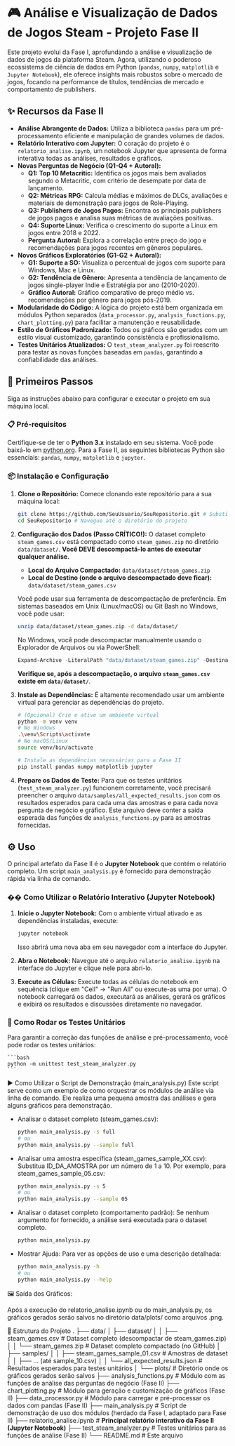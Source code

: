 # 🎮 Análise e Visualização de Dados de Jogos Steam - Projeto Fase II

Este projeto evolui da Fase I, aprofundando a análise e visualização de dados de jogos da plataforma Steam. Agora, utilizando o poderoso ecossistema de ciência de dados em Python (`pandas`, `numpy`, `matplotlib` e `Jupyter Notebook`), ele oferece insights mais robustos sobre o mercado de jogos, focando na performance de títulos, tendências de mercado e comportamento de publishers.

## ✨ Recursos da Fase II

*   **Análise Abrangente de Dados:** Utiliza a biblioteca `pandas` para um pré-processamento eficiente e manipulação de grandes volumes de dados.
*   **Relatório Interativo com Jupyter:** O coração do projeto é o `relatorio_analise.ipynb`, um notebook Jupyter que apresenta de forma interativa todas as análises, resultados e gráficos.
*   **Novas Perguntas de Negócio (Q1-Q4 + Autoral):**
    *   **Q1: Top 10 Metacritic:** Identifica os jogos mais bem avaliados segundo o Metacritic, com critério de desempate por data de lançamento.
    *   **Q2: Métricas RPG:** Calcula médias e máximos de DLCs, avaliações e materiais de demonstração para jogos de Role-Playing.
    *   **Q3: Publishers de Jogos Pagos:** Encontra os principais publishers de jogos pagos e analisa suas métricas de avaliações positivas.
    *   **Q4: Suporte Linux:** Verifica o crescimento do suporte a Linux em jogos entre 2018 e 2022.
    *   **Pergunta Autoral:** Explora a correlação entre preço do jogo e recomendações para jogos recentes em gêneros populares.
*   **Novos Gráficos Exploratórios (G1-G2 + Autoral):**
    *   **G1: Suporte a SO:** Visualiza o percentual de jogos com suporte para Windows, Mac e Linux.
    *   **G2: Tendência de Gênero:** Apresenta a tendência de lançamento de jogos single-player Indie e Estratégia por ano (2010-2020).
    *   **Gráfico Autoral:** Gráfico comparativo de preço médio vs. recomendações por gênero para jogos pós-2019.
*   **Modularidade do Código:** A lógica do projeto está bem organizada em módulos Python separados (`data_processor.py`, `analysis_functions.py`, `chart_plotting.py`) para facilitar a manutenção e reusabilidade.
*   **Estilo de Gráficos Padronizado:** Todos os gráficos são gerados com um estilo visual customizado, garantindo consistência e profissionalismo.
*   **Testes Unitários Atualizados:** O `test_steam_analyzer.py` foi reescrito para testar as novas funções baseadas em `pandas`, garantindo a confiabilidade das análises.

## 🚀 Primeiros Passos

Siga as instruções abaixo para configurar e executar o projeto em sua máquina local.

### 📋 Pré-requisitos

Certifique-se de ter o **Python 3.x** instalado em seu sistema. Você pode baixá-lo em [python.org](https://www.python.org/downloads/).
Para a Fase II, as seguintes bibliotecas Python são essenciais: `pandas`, `numpy`, `matplotlib` e `jupyter`.

### 📦 Instalação e Configuração

1.  **Clone o Repositório:**
    Comece clonando este repositório para a sua máquina local:

    ```bash
    git clone https://github.com/SeuUsuario/SeuRepositorio.git # Substitua pelo seu usuário e nome do repositório
    cd SeuRepositorio # Navegue até o diretório do projeto
    ```

2.  **Configuração dos Dados (Passo CRÍTICO!):**
    O dataset completo `steam_games.csv` está compactado como `steam_games.zip` no diretório `data/dataset/`. **Você DEVE descompactá-lo antes de executar qualquer análise.**

    *   **Local do Arquivo Compactado:** `data/dataset/steam_games.zip`
    *   **Local de Destino (onde o arquivo descompactado deve ficar):** `data/dataset/steam_games.csv`

    Você pode usar sua ferramenta de descompactação de preferência. Em sistemas baseados em Unix (Linux/macOS) ou Git Bash no Windows, você pode usar:

    ```bash
    unzip data/dataset/steam_games.zip -d data/dataset/
    ```

    No Windows, você pode descompactar manualmente usando o Explorador de Arquivos ou via PowerShell:

    ```powershell
    Expand-Archive -LiteralPath "data/dataset/steam_games.zip" -DestinationPath "data/dataset/"
    ```

    **Verifique se, após a descompactação, o arquivo `steam_games.csv` existe em `data/dataset/`**.

3.  **Instale as Dependências:**
    É altamente recomendado usar um ambiente virtual para gerenciar as dependências do projeto.

    ```bash
    # (Opcional) Crie e ative um ambiente virtual
    python -m venv venv
    # No Windows
    .\venv\Scripts\activate
    # No macOS/Linux
    source venv/bin/activate

    # Instale as dependências necessárias para a Fase II
    pip install pandas numpy matplotlib jupyter
    ```

4.  **Prepare os Dados de Teste:**
    Para que os testes unitários (`test_steam_analyzer.py`) funcionem corretamente, você precisará preencher o arquivo `data/samples/all_expected_results.json` com os resultados esperados para cada uma das amostras e para cada nova pergunta de negócio e gráfico. Este arquivo deve conter a saída esperada das funções de `analysis_functions.py` para as amostras fornecidas.

## ⚙️ Uso

O principal artefato da Fase II é o **Jupyter Notebook** que contém o relatório completo. Um script `main_analysis.py` é fornecido para demonstração rápida via linha de comando.

### �� Como Utilizar o Relatório Interativo (Jupyter Notebook)

1.  **Inicie o Jupyter Notebook:**
    Com o ambiente virtual ativado e as dependências instaladas, execute:

    ```bash
    jupyter notebook
    ```
    Isso abrirá uma nova aba em seu navegador com a interface do Jupyter.

2.  **Abra o Notebook:**
    Navegue até o arquivo `relatorio_analise.ipynb` na interface do Jupyter e clique nele para abri-lo.

3.  **Execute as Células:**
    Execute todas as células do notebook em sequência (clique em "Cell" -> "Run All" ou execute-as uma por uma). O notebook carregará os dados, executará as análises, gerará os gráficos e exibirá os resultados e discussões diretamente no navegador.

### 🧪 Como Rodar os Testes Unitários

Para garantir a correção das funções de análise e pré-processamento, você pode rodar os testes unitários:

    ```bash
	python -m unittest test_steam_analyzer.py
    ```

▶️ Como Utilizar o Script de Demonstração (main_analysis.py)
Este script serve como um exemplo de como orquestrar os módulos de análise via linha de comando. Ele realiza uma pequena amostra das análises e gera alguns gráficos para demonstração.

* Analisar o dataset completo (steam_games.csv):

    ```bash
    python main_analysis.py -s full
    # ou
    python main_analysis.py --sample full
    ```
	
* Analisar uma amostra específica (steam_games_sample_XX.csv): Substitua ID_DA_AMOSTRA por um número de 1 a 10. Por exemplo, para steam_games_sample_05.csv:

    ```bash
    python main_analysis.py -s 5
	# ou
	python main_analysis.py --sample 05
    ```

* Analisar o dataset completo (comportamento padrão): Se nenhum argumento for fornecido, a análise será executada para o dataset completo.

    ```bash
	python main_analysis.py
    ```
	
* Mostrar Ajuda: Para ver as opções de uso e uma descrição detalhada:

    ```bash
	python main_analysis.py -h
	# ou
	python main_analysis.py --help
    ```
	
🖼️ Saída dos Gráficos:

Após a execução do relatorio_analise.ipynb ou do main_analysis.py, os gráficos gerados serão salvos no diretório data/plots/ como arquivos .png.

📁 Estrutura do Projeto
.
├── data/
│   ├── dataset/
│   │   ├── steam_games.csv       # Dataset completo (descompactar de steam_games.zip)
│   │   └── steam_games.zip       # Dataset completo compactado (no GitHub)
│   ├── samples/
│   │   ├── steam_games_sample_01.csv # Amostras de dataset
│   │   ├── ... (até sample_10.csv)
│   │   └── all_expected_results.json # Resultados esperados para testes unitários
│   └── plots/                    # Diretório onde os gráficos gerados serão salvos
├── analysis_functions.py         # Módulo com as funções de análise das perguntas de negócio (Fase II)
├── chart_plotting.py             # Módulo para geração e customização de gráficos (Fase II)
├── data_processor.py             # Módulo para carregar e pré-processar os dados com pandas (Fase II)
├── main_analysis.py              # Script de demonstração de uso dos módulos (herdado da Fase I, adaptado para Fase II)
├── relatorio_analise.ipynb       # **Principal relatório interativo da Fase II (Jupyter Notebook)**
├── test_steam_analyzer.py        # Testes unitários para as funções de análise (Fase II)
└── README.md                     # Este arquivo